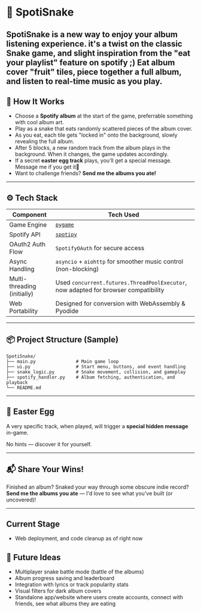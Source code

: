 # 🎵 SpotiSnake

**SpotiSnake** is a new way to enjoy your album listening experience.
it's a twist on the classic Snake game, and slight inspiration from the "eat your playlist" feature on spotify ;)
Eat album cover "fruit" tiles, piece together a full album, and listen to real-time music as you play.
---

## 🐍 How It Works

- Choose a **Spotify album** at the start of the game, preferrable something with cool album art.
- Play as a snake that eats randomly scattered pieces of the album cover.
- As you eat, each tile gets "locked in" onto the background, slowly revealing the full album.
- After 5 blocks, a new random track from the album plays in the background. When it changes, the game updates accordingly.
- If a secret **easter egg track** plays, you’ll get a special message. Message me if you get it👀
- Want to challenge friends? **Send me the albums you ate!**

---

## ⚙️ Tech Stack

| Component            | Tech Used                                     |
|---------------------|-----------------------------------------------|
| Game Engine          | [`pygame`](https://www.pygame.org/)          |
| Spotify API          | [`spotipy`](https://spotipy.readthedocs.io/) |
| OAuth2 Auth Flow     | `SpotifyOAuth` for secure access              |
| Async Handling       | `asyncio` + `aiohttp` for smoother music control (non-blocking) |
| Multi-threading (initially) | Used `concurrent.futures.ThreadPoolExecutor`, now adapted for browser compatibility |
| Web Portability      | Designed for conversion with WebAssembly & Pyodide |

---

## 📦 Project Structure (Sample)

```
SpotiSnake/
├── main.py               # Main game loop
├── ui.py                 # Start menu, buttons, and event handling
├── snake_logic.py        # Snake movement, collision, and gameplay
├── spotify_handler.py    # Album fetching, authentication, and playback
└── README.md
```

---

## 🎁 Easter Egg

A very specific track, when played, will trigger a **special hidden message** in-game.

No hints — discover it for yourself.

---

## 📬 Share Your Wins!

Finished an album? Snaked your way through some obscure indie record?  
**Send me the albums you ate** — I'd love to see what you've built (or uncovered)!

---

## Current Stage
- Web deployment, and code cleanup as of right now

## 🧠 Future Ideas
- Multiplayer snake battle mode (battle of the albums)
- Album progress saving and leaderboard
- Integration with lyrics or track popularity stats
- Visual filters for dark album covers
- Standalone app/website where users create accounts, connect with friends, see what albums they are eating
